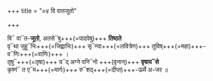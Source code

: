 +++
title = "०४ वि वातजूतो"

+++

वि᳓ वा᳓त-**जूतो**, अतसे᳓षु+++(=पादपेषु)+++ **तिष्ठते**  
वृ᳓था जुहू᳓भिः+++(=जिह्वाभिः)+++ सृ᳓ण्या+++(=लवित्रेण)+++ तुविष्+++(=महा)+++-व᳓णिः+++(=वाणिः)+++ ।  
तृषु᳓+++(=तृषा)+++ य᳓द् अग्ने वनि᳓नो +++(वृनान्)+++ **वृषाय᳓से**  
कृष्णं᳓ त ए᳓म+++(=मार्गः)+++ रु᳓शद्+++(=दीप्त)+++-ऊर्मे अ-जर ॥
